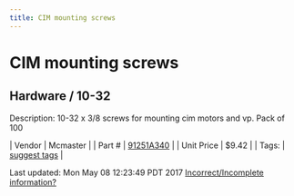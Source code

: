 ```yaml
---
title: CIM mounting screws
---
```


# CIM mounting screws
## Hardware / 10-32
Description: 	10-32 x 3/8 screws for mounting cim motors and vp. Pack of 100 

| Vendor | Mcmaster | 
| Part # | [91251A340](https://www.mcmaster.com/#91251A340) | 
| Unit Price | $9.42 | 
| Tags: | [suggest tags](https://docs.google.com/forms/d/e/1FAIpQLSeWyY8v3RgOty-MyWmh9U0iivNYN_molChYyS-0U-o-kOAv_g/viewform) | 

Last updated: Mon May 08 12:23:49 PDT 2017
 [Incorrect/Incomplete information?](https://docs.google.com/forms/d/e/1FAIpQLSeWyY8v3RgOty-MyWmh9U0iivNYN_molChYyS-0U-o-kOAv_g/viewform)